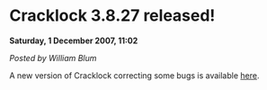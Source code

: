 <script type="text/javascript">
var metadata = { 
    blogVersion : 1,
    entryId : 'entry071201-200254',
    publishDate : 'Wed, 21 Oct 2015 17:53:16 +0000',
    postDate : '2007-12-01 19:02:54',
    legacyViews : 6711 // as of Oct 30th 2015
};
</script>

# Cracklock 3.8.27 released! 

**Saturday, 1 December 2007, 11:02**

_Posted by William Blum_

A new version of Cracklock correcting some bugs is available [here](../software/cracklock/index.html).
